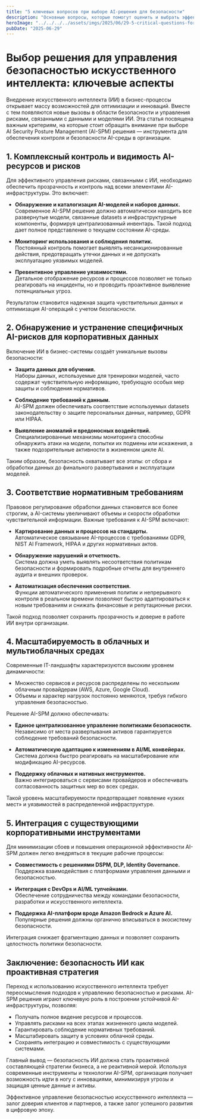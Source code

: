 ```yaml
---
title: "5 ключевых вопросов при выборе AI-решения для безопасности"
description: "Основные вопросы, которые помогут оценить и выбрать эффективное AI-решение для защиты данных и систем."
heroImage: "../../../../assets/imgs/2025/06/29-5-critical-questions-for-adopting-ai-security-solution.webp"
pubDate: "2025-06-29"
---
```


# Выбор решения для управления безопасностью искусственного интеллекта: ключевые аспекты

Внедрение искусственного интеллекта (ИИ) в бизнес-процессы открывает массу возможностей для оптимизации и инноваций. Вместе с тем появляются новые вызовы в области безопасности и управления рисками, связанными с данными и моделями ИИ. Эта статья посвящена важным критериям, на которые стоит обращать внимание при выборе AI Security Posture Management (AI-SPM) решения — инструмента для обеспечения контроля и безопасности AI-среды в организации.

## 1. Комплексный контроль и видимость AI-ресурсов и рисков

Для эффективного управления рисками, связанными с ИИ, необходимо обеспечить прозрачность и контроль над всеми элементами AI-инфраструктуры. Это включает:

- **Обнаружение и каталогизация AI-моделей и наборов данных.**   
  Современное AI-SPM решение должно автоматически находить все развернутые модели, связанные datasets и инфраструктурные компоненты, формируя централизованный инвентарь. Такой подход дает полное представление о текущем состоянии AI-среды.

- **Мониторинг использования и соблюдения политик.**  
  Постоянный контроль помогает выявлять несанкционированные действия, предотвращать утечки данных и не допускать эксплуатацию уязвимых моделей.

- **Превентивное управление уязвимостями.**  
  Детальное отображение ресурсов и процессов позволяет не только реагировать на инциденты, но и проводить проактивное выявление потенциальных угроз.

Результатом становится надежная защита чувствительных данных и оптимизация AI-операций с учетом безопасности.

## 2. Обнаружение и устранение специфичных AI-рисков для корпоративных данных

Включение ИИ в бизнес-системы создаёт уникальные вызовы безопасности:

- **Защита данных для обучения.**  
  Наборы данных, используемые для тренировки моделей, часто содержат чувствительную информацию, требующую особых мер защиты и соблюдения нормативов.

- **Соблюдение требований к данным.**  
  AI-SPM должен обеспечивать соответствие используемых datasets законодательству о защите персональных данных, например, GDPR или HIPAA.

- **Выявление аномалий и вредоносных воздействий.**  
  Специализированные механизмы мониторинга способны обнаружить атаки на модели, попытки их подмены или искажения, а также подозрительные активности в жизненном цикле AI.

Таким образом, безопасность охватывает все этапы: от сбора и обработки данных до финального развертывания и эксплуатации моделей.

## 3. Соответствие нормативным требованиям

Правовое регулирование обработки данных становится все более строгим, а AI-системы увеличивают объемы и скорости обработки чувствительной информации. Важные требования к AI-SPM включают:

- **Картирование данных и процессов на стандарты.**  
  Автоматическое связывание AI-процессов с требованиями GDPR, NIST AI Framework, HIPAA и других нормативных актов.

- **Обнаружение нарушений и отчетность.**  
  Система должна уметь выявлять несоответствия политикам безопасности и формировать подробные отчеты для внутреннего аудита и внешних проверок.

- **Автоматизация обеспечения соответствия.**  
  Функции автоматического применения политик и непрерывного контроля в реальном времени позволяют быстро адаптироваться к новым требованиям и снижать финансовые и репутационные риски.

Такой подход позволяет сохранить прозрачность и доверие в работе ИИ внутри организации.

## 4. Масштабируемость в облачных и мультиоблачных средах

Современные IT-ландшафты характеризуются высоким уровнем динамичности:

- Множество сервисов и ресурсов распределены по нескольким облачным провайдерам (AWS, Azure, Google Cloud).
- Объемы и характер нагрузок постоянно меняются, требуя гибкого управления безопасностью.

Решение AI-SPM должно обеспечивать:

- **Единое централизованное управление политиками безопасности.**  
  Независимо от места развертывания активов гарантируется соблюдение требований безопасности.

- **Автоматическую адаптацию к изменениям в AI/ML конвейерах.**  
  Система должна быстро реагировать на масштабирование или модификацию AI-ресурсов.

- **Поддержку облачных и нативных инструментов.**  
  Важно интегрироваться с сервисами провайдеров и обеспечивать согласованность защитных мер во всех средах.

Такой уровень масштабируемости предотвращает появление «узких мест» и уязвимостей в распределенной инфраструктуре.

## 5. Интеграция с существующими корпоративными инструментами

Для минимизации сбоев и повышения операционной эффективности AI-SPM должен легко внедряться в текущие рабочие процессы:

- **Совместимость с решениями DSPM, DLP, Identity Governance.**  
  Поддержка взаимодействия с платформами управления данными и безопасностью.

- **Интеграция с DevOps и AI/ML тулчейнами.**  
  Обеспечение сотрудничества между командами безопасности, разработки и искусственного интеллекта.

- **Поддержка AI-платформ вроде Amazon Bedrock и Azure AI.**  
  Популярные решения должны органично вписываться в экосистему безопасности.

Интеграция снижает фрагментацию данных и позволяет сохранить целостность политики безопасности.

## Заключение: безопасность ИИ как проактивная стратегия

Переход к использованию искусственного интеллекта требует переосмысления подходов к управлению безопасностью и рисками. AI-SPM решения играют ключевую роль в построении устойчивой AI-инфраструктуры, позволяя:

- Получать полное видение ресурсов и процессов.
- Управлять рисками на всех этапах жизненного цикла моделей.
- Гарантировать соблюдение нормативных требований.
- Масштабировать защиту в условиях облачной среды.
- Сохранять интеграцию и совместимость с существующими системами.

Главный вывод — безопасность ИИ должна стать проактивной составляющей стратегии бизнеса, а не реактивной мерой. Используя современные инструменты и технологии AI-SPM, организация получает возможность идти в ногу с инновациями, минимизируя угрозы и защищая ценные данные и активы.


Эффективное управление безопасностью искусственного интеллекта — залог доверия клиентов и партнеров, а также залог успешного развития в цифровую эпоху.